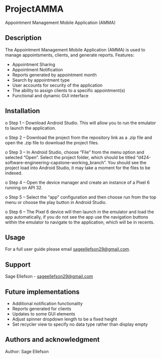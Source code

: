 # ProjectAMMA

Appointment Management Mobile Application (AMMA)

## Description
The Appointment Management Mobile Application (AMMA) is used to manage appointsments, clients, and generate reports. 
Features: 
- Appointment Sharing 
- Appointment Notification
- Reports generated by appointment month 
- Search by appointment type 
- User accounts for security of the application 
- The ability to assign clients to a specific appointment(s)
- Functional and dynamic GUI interface 


## Installation

o	Step 1 – Download Android Studio. This will allow you to run the emulator to launch the application. 

o	Step 2 – Download the project from the repository link as a .zip file and open the .zip file to download the project files.  

o	Step 3 – In Android Studio, choose “File” from the menu option and selected “Open”. Select the project folder, which should be titled  “d424-software-engineering-capstone-working_branch”. You should see the project load into Android Studio, it may take a moment for the files to be indexed.  

o	Step 4 – Open the device manager and create an instance of a Pixel 6 running on API 32.   

o	Step 5 – Select the “app” configuration and then choose run from the top menu or choose the play button in Android Studio.  

o	Step 6 – The Pixel 6 device will then launch in the emulator and load the app automatically, if you do not see the app use the navigation buttons within the emulator to navigate to the application, which will be in recents. 

## Usage
For a full user guide please email sageellefson29@gmail.com.

## Support
Sage Ellefson - sageellefson29@gmail.com

## Future implementations
 - Additional notification functionality 
 - Reports generated for clients
 - Updates to some GUI elements
 - Adjust spinner dropdown length to be a fixed height
 - Set recycler view to specify no data type rather than display empty

## Authors and acknowledgment
Author: Sage Ellefson 

